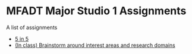# MFADT Major Studio 1 Assignments

A list of assignments

* [5 in 5](five-in-five.md)
* [(In class) Brainstorm around interest areas and research domains](brainstorm-domains.md)

